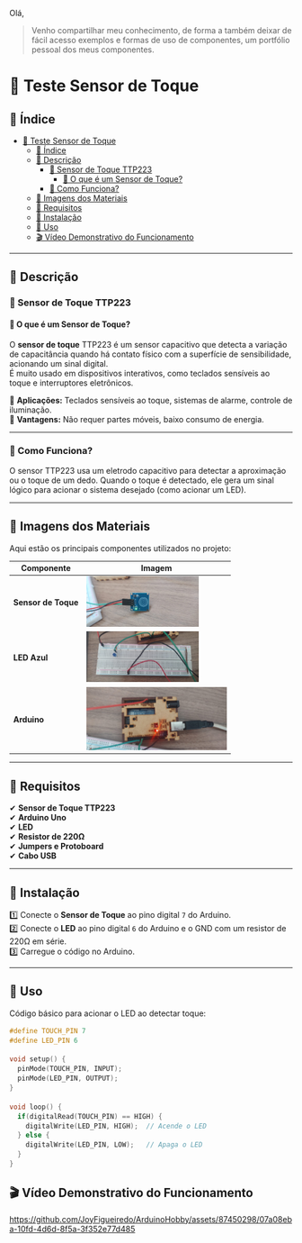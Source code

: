 ﻿﻿Olá,
> Venho compartilhar meu conhecimento, de forma a também deixar de fácil acesso exemplos e formas de uso de componentes, um portfólio pessoal dos meus componentes.

# 🚀 Teste Sensor de Toque

## 📌 Índice
- [🚀 Teste Sensor de Toque](#-teste-sensor-de-toque)
  - [📌 Índice](#-índice)
  - [📌 Descrição](#-descrição)
    - [🎯 Sensor de Toque TTP223](#-sensor-de-toque-ttp223)
      - [📍 O que é um Sensor de Toque?](#-o-que-é-um-sensor-de-toque)
    - [🎯 Como Funciona?](#-como-funciona)
  - [📌 Imagens dos Materiais](#-imagens-dos-materiais)
  - [📌 Requisitos](#-requisitos)
  - [📌 Instalação](#-instalação)
  - [📌 Uso](#-uso)
  - [🎬 Vídeo Demonstrativo do Funcionamento](#-vídeo-demonstrativo-do-funcionamento)

---

## 📌 Descrição  

### 🎯 Sensor de Toque TTP223  

#### 📍 O que é um Sensor de Toque?  

O **sensor de toque** TTP223 é um sensor capacitivo que detecta a variação de capacitância quando há contato físico com a superfície de sensibilidade, acionando um sinal digital.  
É muito usado em dispositivos interativos, como teclados sensíveis ao toque e interruptores eletrônicos.  

🔹 **Aplicações:** Teclados sensíveis ao toque, sistemas de alarme, controle de iluminação.  
🔹 **Vantagens:** Não requer partes móveis, baixo consumo de energia.  

---

### 🎯 Como Funciona?  

O sensor TTP223 usa um eletrodo capacitivo para detectar a aproximação ou o toque de um dedo. Quando o toque é detectado, ele gera um sinal lógico para acionar o sistema desejado (como acionar um LED).

---

## 📌 Imagens dos Materiais  

Aqui estão os principais componentes utilizados no projeto:  

| Componente            | Imagem                                |
|-----------------------|---------------------------------------|
| **Sensor de Toque**    | <img src="imagensEvideos/sensorTouch.jpg" width="200"> |
| **LED Azul**           | <img src="imagensEvideos/Led.jpg" width="200"> |
| **Arduino**            | <img src="imagensEvideos/Arduino.jpg" width="250"> |

---

## 📌 Requisitos  

✔ **Sensor de Toque TTP223**  
✔ **Arduino Uno**  
✔ **LED**  
✔ **Resistor de 220Ω**  
✔ **Jumpers e Protoboard**  
✔ **Cabo USB**  

---

## 📌 Instalação  

1️⃣ Conecte o **Sensor de Toque** ao pino digital `7` do Arduino.  
2️⃣ Conecte o **LED** ao pino digital `6` do Arduino e o GND com um resistor de 220Ω em série.  
3️⃣ Carregue o código no Arduino.

---

## 📌 Uso  

Código básico para acionar o LED ao detectar toque:

```cpp
#define TOUCH_PIN 7
#define LED_PIN 6

void setup() {
  pinMode(TOUCH_PIN, INPUT);
  pinMode(LED_PIN, OUTPUT);
}

void loop() {
  if(digitalRead(TOUCH_PIN) == HIGH) {
    digitalWrite(LED_PIN, HIGH);  // Acende o LED
  } else {
    digitalWrite(LED_PIN, LOW);   // Apaga o LED
  }
}
```

## 🎬 Vídeo Demonstrativo do Funcionamento

https://github.com/JoyFigueiredo/ArduinoHobby/assets/87450298/07a08eba-10fd-4d6d-8f5a-3f352e77d485
